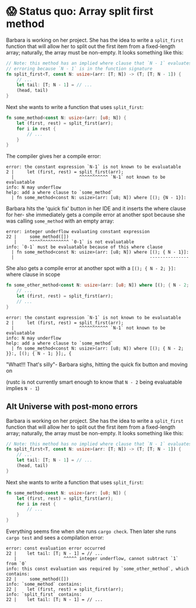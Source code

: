 # 😱 Status quo: Array split first method

Barbara is working on her project. She has the idea to write a `split_first` function that will allow her to split out the first item from a fixed-length array; naturally, the array must be non-empty. It looks something like this:

```rust
// Note: this method has an implied where clause that `N - 1` evaluates without 
// erroring because `N - 1` is in the function signature
fn split_first<T, const N: usize>(arr: [T; N]) -> (T; [T; N - 1]) {
    // ...
    let tail: [T; N - 1] = // ...
    (head, tail)
}
```

Next she wants to write a function that uses `split_first`:

```rust
fn some_method<const N: usize>(arr: [u8; N]) {
    let (first, rest) = split_first(arr);
    for i in rest {
        // ...
    }
}
```

The compiler gives her a compile error:
```
error: the constant expression `N-1` is not known to be evaluatable
2 |     let (first, rest) = split_first(arr);
  |                         ^^^^^^^^^^^ `N-1` not known to be evaluatable
info: N may underflow
help: add a where clause to `some_method`
  | fn some_method<const N: usize>(arr: [u8; N]) where [(); {N - 1}]:
```

Barbara hits the 'quick fix' button in her IDE and it inserts the where clause for her- she immediately
gets a compile error at another spot because she was calling `some_method` with an empty array:

```
error: integer underflow evaluating constant expression
22 |     some_method([])
   |     ^^^^^^^^^^^^^^^ `0-1` is not evaluatable
info: `0-1` must be evaluatable because of this where clause
  | fn some_method<const N: usize>(arr: [u8; N]) where [(); { N - 1}]:
  |                                                    ---------------
```

She also gets a compile error at another spot with a `[(); { N - 2; }]:` where clause in scope
```rust
fn some_other_method<const N: usize>(arr: [u8; N]) where [(); { N - 2; }]: {
    // ...
    let (first, rest) = split_first(arr);
    // ...
}
```
```
error: the constant expression `N-1` is not known to be evaluatable
2 |     let (first, rest) = split_first(arr);
  |                         ^^^^^^^^^^^ `N-1` not known to be evaluatable
info: N may underflow
help: add a where clause to `some_method`
  | fn some_method<const N: usize>(arr: [u8; N]) where [(); { N - 2; }}:, [(); { N - 1; }];, {
```

"What!!! That's silly"- Barbara sighs, hitting the quick fix button and moving on

(rustc is not currently smart enough to know that `N - 2` being evaluatable implies `N - 1`)

## Alt Universe with post-mono errors

Barbara is working on her project. She has the idea to write a `split_first` function that will allow her to split out the first item from a fixed-length array; naturally, the array must be non-empty. It looks something like this:

```rust
// Note: this method has no implied where clause that `N - 1` evaluates
fn split_first<T, const N: usize>(arr: [T; N]) -> (T; [T; N - 1]) {
    // ...
    let tail: [T; N - 1] = // ...
    (head, tail)
}
```

Next she wants to write a function that uses `split_first`:

```rust
fn some_method<const N: usize>(arr: [u8; N]) {
    let (first, rest) = split_first(arr);
    for i in rest {
        // ...
    }
}
```

Everything seems fine when she runs `cargo check`. Then later she runs `cargo test` and sees a compilation error:

```
error: const evaluation error occurred
22 |    let tail: [T; N - 1] = // ...
   |                  ^^^^^ integer underflow, cannot subtract `1` from `0`
info: this const evaluation was required by `some_other_method`, which contains:
22 |     some_method([])
info: `some_method` contains:
22 |    let (first, rest) = split_first(arr);
info: `split_first` contains:
22 |    let tail: [T; N - 1] = // ...
```